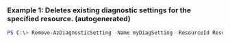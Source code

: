 ### Example 1: Deletes existing diagnostic settings for the specified resource. (autogenerated)
```powershell
PS C:\> Remove-AzDiagnosticSetting -Name myDiagSetting -ResourceId Resource01 -WarningAction {WarningAction}
```


